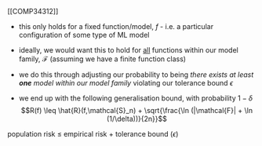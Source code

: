 [[COMP34312]]


- this only holds for a fixed function/model, $f$ - i.e. a particular configuration of some type of ML model
- ideally, we would want this to hold for <u>all</u> functions within our model family, $\mathcal{F}$ (assuming we have a finite function class)
- we do this through adjusting our probability to being *there exists at least **one** model within our model family* violating our tolerance bound $\epsilon$

- we end up with the following generalisation bound, with probability $1 - \delta$
$$R(f) \leq \hat{R}(f,\mathcal{S}_n) + \sqrt{\frac{\ln (|\mathcal{F}| + \ln (1/\delta))}{2n}}$$

population risk $\leq$ empirical risk + tolerance bound ($\epsilon$)